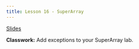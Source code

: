 ```yaml
---
title: Lesson 16 - SuperArray
---
```


[Slides](https://github.com/novillo-cs/apcsa_material/blob/main/lessons/16_SuperArray.pdf)

**Classwork:** Add exceptions to your SuperArray lab.
